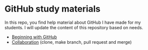 # GitHub study materials

In this repo, you find help material about GitHub I have made for my students. I will update the content of this repository based on needs. 

- [Beginning with GitHub](beginning.md)
- [Collaboration](Collaborating.md) (clone, make branch, pull request and merge) 